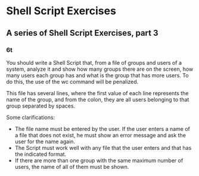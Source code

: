 Shell Script Exercises
======================
A series of Shell Script Exercises, part 3
----------------------------------------
### 6t
You should write a Shell Script that, from a file of groups and users of a system, analyze it and show how many groups there are on the screen, how many users each group has and what is the group that has more users. To do this, the use of the wc command will be penalized.

This file has several lines, where the first value of each line represents the name of the group, and from the colon, they are all users belonging to that group separated by spaces.

Some clarifications:
- The file name must be entered by the user. If the user enters a name of a file that does not exist, he must show an error message and ask the user for the name again.
- The Script must work well with any file that the user enters and that has the indicated format.
- If there are more than one group with the same maximum number of users, the name of all of them must be shown.
